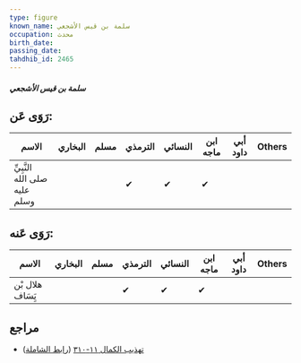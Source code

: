```yaml
---
type: figure
known_name: سلمة بن قيس الأشجعي
occupation: محدث
birth_date:
passing_date:
tahdhib_id: 2465
---
```

##### سلمة بن قيس الأشجعي

## رَوَى عَن:
| الاسم                         | البخاري | مسلم | الترمذي | النسائي | ابن ماجه | أبي داود | Others |
| ----------------------------- | ------- | ---- | ------- | ------- | -------- | -------- | ------ |
| النَّبِيِّ صلى الله عليه وسلم |         |      | ✔       | ✔       | ✔        |          |        |
## رَوَى عَنه:
| الاسم            | البخاري | مسلم | الترمذي | النسائي | ابن ماجه | أبي داود | Others |
| ---------------- | ------- | ---- | ------- | ------- | -------- | -------- | ------ |
| هلال بْن يَِسَاف |         |      | ✔       | ✔       | ✔        |          |        |
## مراجع
- [تهذيب الكمال ١١-٣١٠](obsidian://open?vault=Tahdhib-al-Kamal&file=Figures/٢٤٦٥-سلمة%20بن%20قيس%20الأشجعي) ([رابط الشاملة](https://shamela.ws/book/3722/5630))